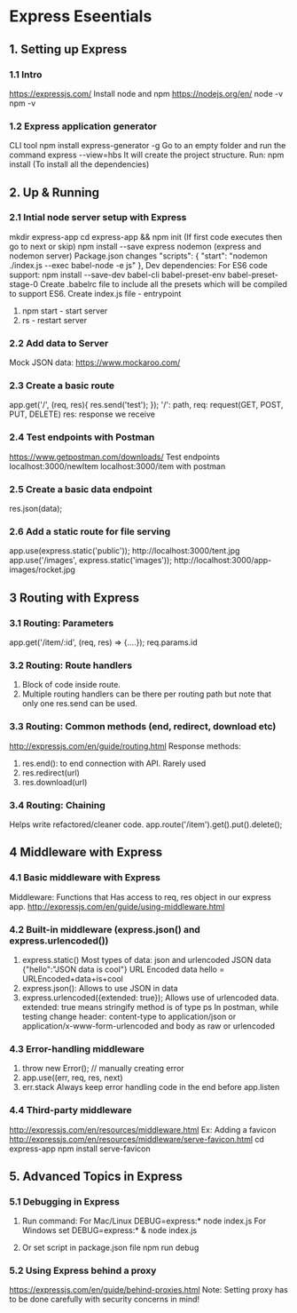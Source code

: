 # Express Eseentials

## 1. Setting up Express
### 1.1 Intro
https://expressjs.com/
Install node and npm
https://nodejs.org/en/
node -v
npm -v

### 1.2 Express application generator
CLI tool
npm install express-generator -g
Go to an empty folder and run the command
express --view=hbs
It will create the project structure.
Run:
npm install (To install all the dependencies)

## 2. Up & Running
### 2.1 Intial node server setup with Express
mkdir express-app
cd express-app && npm init (If first code executes then go to next or skip)
npm install --save express nodemon (express and nodemon server)
Package.json changes
"scripts": {
    "start": "nodemon ./index.js --exec babel-node -e js"
},
Dev dependencies:
For ES6 code support:
npm install --save-dev babel-cli babel-preset-env babel-preset-stage-0
Create .babelrc file to include all the presets which will be compiled to support ES6.
Create index.js file - entrypoint
1. npm start - start server
2. rs - restart server

### 2.2 Add data to Server
Mock JSON data: https://www.mockaroo.com/

### 2.3 Create a basic route
app.get('/', (req, res){ res.send('test'); });
'/': path, req: request(GET, POST, PUT, DELETE) res: response we receive

### 2.4 Test endpoints with Postman
https://www.getpostman.com/downloads/
Test endpoints
localhost:3000/newItem
localhost:3000/item with postman

### 2.5 Create a basic data endpoint
res.json(data);

### 2.6 Add a static route for file serving
app.use(express.static('public'));
http://localhost:3000/tent.jpg
app.use('/images', express.static('images'));
http://localhost:3000/app-images/rocket.jpg

## 3 Routing with Express
### 3.1 Routing: Parameters
app.get('/item/:id', (req, res) => {....});
req.params.id

### 3.2 Routing: Route handlers
1. Block of code inside route.
2. Multiple routing handlers can be there per routing path but note that only one res.send can be used.

### 3.3 Routing: Common methods (end, redirect, download etc)
http://expressjs.com/en/guide/routing.html
Response methods:
1. res.end(): to end connection with API. Rarely used
2. res.redirect(url)
3. res.download(url)

### 3.4 Routing: Chaining
Helps write refactored/cleaner code.
app.route('/item').get().put().delete();

## 4 Middleware with Express
### 4.1 Basic middleware with Express
Middleware: Functions that Has access to req, res object in our express app.
http://expressjs.com/en/guide/using-middleware.html

### 4.2 Built-in middleware (express.json() and express.urlencoded())
1. express.static()
Most types of data: json and urlencoded
JSON data
{"hello":"JSON data is cool"}
URL Encoded data
hello = URLEncoded+data+is+cool
2. express.json(): Allows to use JSON in data
3. express.urlencoded({extended: true}); Allows use of urlencoded data. extended: true means stringify method is of type ps
In postman, while testing change header: content-type to application/json or application/x-www-form-urlencoded and body as raw or urlencoded

### 4.3 Error-handling middleware
1. throw new Error(); // manually creating error 
2. app.use((err, req, res, next) 
3. err.stack
Always keep error handling code in the end before app.listen

### 4.4 Third-party middleware
http://expressjs.com/en/resources/middleware.html
Ex: Adding a favicon
http://expressjs.com/en/resources/middleware/serve-favicon.html
cd express-app
npm install serve-favicon

## 5. Advanced Topics in Express
### 5.1 Debugging in Express
1. Run command:
For Mac/Linux
DEBUG=express:* node index.js
For Windows
set DEBUG=express:* & node index.js

2. Or set script in package.json file
npm run debug

### 5.2 Using Express behind a proxy
https://expressjs.com/en/guide/behind-proxies.html
Note: Setting proxy has to be done carefully with security concerns in mind!